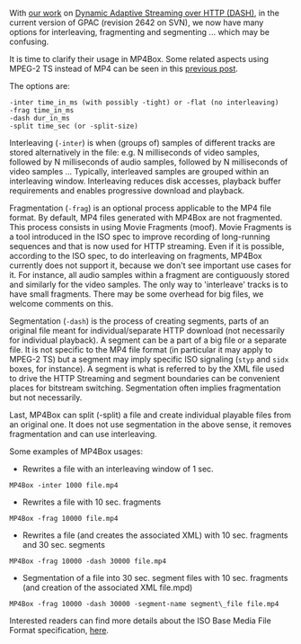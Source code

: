 With [our work](https://biblio.telecom-paristech.fr/cgi-bin/download.cgi?id=11076) on [Dynamic Adaptive Streaming over HTTP (DASH)](https://www.slideshare.net/christian.timmerer/http-streaming-of-mpeg-media), in the current version of GPAC (revision 2642 on SVN), we now have many options for interleaving, fragmenting and segmenting ... which may be confusing.

It is time to clarify their usage in MP4Box. Some related aspects using MPEG-2 TS instead of MP4 can be seen in this [previous post](http://concolato.wp.imt.fr/2011/01/10/gpac-and-digital-radio-services/).

The options are:

```
-inter time_in_ms (with possibly -tight) or -flat (no interleaving)
-frag time_in_ms
-dash dur_in_ms
-split time_sec (or -split-size)
```

Interleaving (`-inter`) is when (groups of) samples of different tracks are stored alternatively in the file: e.g. N milliseconds of video samples, followed by N milliseconds of audio samples, followed by N milliseconds of video samples ... Typically, interleaved samples are grouped within an interleaving window. Interleaving reduces disk accesses, playback buffer requirements and enables progressive download and playback.

Fragmentation (`-frag`) is an optional process applicable to the MP4 file format. By default, MP4 files generated with MP4Box are not fragmented. This process consists in using Movie Fragments (moof). Movie Fragments is a tool introduced in the ISO spec to improve recording of long-running sequences and that is now used for HTTP streaming. Even if it is possible, according to the ISO spec, to do interleaving on fragments, MP4Box currently does not support it, because we don't see important use cases for it. For instance, all audio samples within a fragment are contiguously stored and similarly for the video samples. The only way to 'interleave' tracks is to have small fragments. There may be some overhead for big files, we welcome comments on this.

Segmentation (`-dash`) is the process of creating segments, parts of an original file meant for individual/separate HTTP download (not necessarily for individual playback). A segment can be a part of a big file or a separate file. It is not specific to the MP4 file format (in particular it may apply to MPEG-2 TS) but a segment may imply specific ISO signaling (`styp` and `sidx` boxes, for instance). A segment is what is referred to by the XML file used to drive the HTTP Streaming and segment boundaries can be convenient places for bitstream switching. Segmentation often implies fragmentation but not necessarily.

Last, MP4Box can split (-split) a file and create individual playable files from an original one. It does not use segmentation in the above sense, it removes fragmentation and can use interleaving.

Some examples of MP4Box usages:
- Rewrites a file with an interleaving window of 1 sec.

`MP4Box -inter 1000 file.mp4`

- Rewrites a file with 10 sec. fragments

`MP4Box -frag 10000 file.mp4`

- Rewrites a file (and creates the associated XML) with 10 sec. fragments and 30 sec. segments

`MP4Box -frag 10000 -dash 30000 file.mp4`

- Segmentation of a file into 30 sec. segment files with 10 sec. fragments (and creation of the associated XML file.mpd)

`MP4Box -frag 10000 -dash 30000 -segment-name segment\_file file.mp4`

Interested readers can find more details about the ISO Base Media File Format specification, [here](http://standards.iso.org/ittf/PubliclyAvailableStandards/c051533_ISO_IEC_14496-12_2008.zip).

